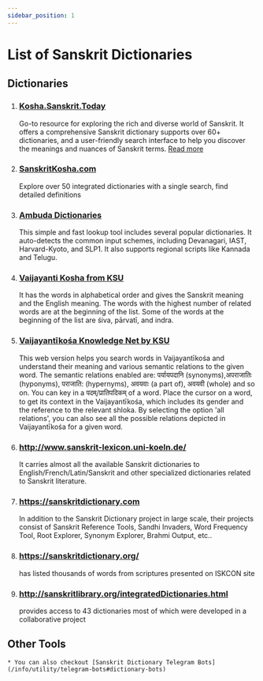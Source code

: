 ```yaml
---
sidebar_position: 1
---
```


# List of Sanskrit Dictionaries

## Dictionaries

1. ### [Kosha.Sanskrit.Today](https://kosha.sanskrit.today)
    
    Go-to resource for exploring the rich and diverse world of Sanskrit. It offers a comprehensive Sanskrit dictionary supports over 60+ dictionaries, and a user-friendly search interface to help you discover the meanings and nuances of Sanskrit terms. [Read more](kosha.sanskrit.today)

1. ### [SanskritKosha.com](https://sanskritkosha.com)

    Explore over 50 integrated dictionaries with a single search, find detailed definitions

1. ### [Ambuda Dictionaries](https://ambuda.org/tools/dictionaries)

    This simple and fast lookup tool includes several popular dictionaries. It auto-detects the common input schemes, including Devanagari, IAST, Harvard-Kyoto, and SLP1. It also supports regional scripts like Kannada and Telugu.

1. ### [Vaijayanti Kosha from KSU](https://sambhasha.ksu.ac.in/CompLing/cgi-bin/mahakosha/k_synset_aggregate.py)

    It has the words in alphabetical order and gives the Sanskrit meaning and the English meaning. The words with the highest number of related words are at the beginning of the list. Some of the words at the beginning of the list are śiva, pārvatī, and indra.

1. ### [Vaijayantīkośa Knowledge Net by KSU](https://sambhasha.ksu.ac.in/CompLing/vk/)

    This web version helps you search words in Vaijayantīkośa and understand their meaning and various semantic relations to the given word. The semantic relations enabled are: पर्यायपदानि (synonyms),अपराजातिः (hyponyms), पराजाति: (hypernyms), अवयवाः (a part of), अवयवी (whole) and so on. You can key in a पदम्/प्रातिपदिकम् of a word. Place the cursor on a word, to get its context in the Vaijayantīkośa, which includes its gender and the reference to the relevant shloka. By selecting the option 'all relations', you can also see all the possible relations depicted in Vaijayantīkośa for a given word.


1. ### http://www.sanskrit-lexicon.uni-koeln.de/

    It carries almost all the available Sanskrit dictionaries to English/French/Latin/Sanskrit and other specialized dictionaries related to Sanskrit literature.

1. ### https://sanskritdictionary.com

    In addition to the Sanskrit Dictionary project in large scale, their projects consist of Sanskrit Reference Tools, Sandhi Invaders, Word Frequency Tool, Root Explorer, Synonym Explorer, Brahmi Output, etc..

1. ### https://sanskritdictionary.org/

    has listed thousands of words from scriptures presented on ISKCON site

1. ### http://sanskritlibrary.org/integratedDictionaries.html

    provides access to 43 dictionaries most of which were developed in a collaborative project

## Other Tools

    * You can also checkout [Sanskrit Dictionary Telegram Bots](/info/utility/telegram-bots#dictionary-bots)
